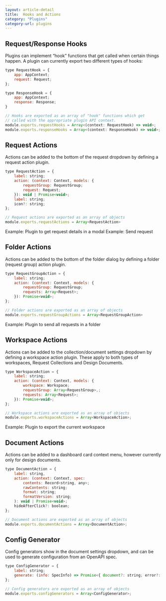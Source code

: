 ```yaml
---
layout: article-detail
title:  Hooks and Actions
category: "Plugins"
category-url: plugins
---
```


## Request/Response Hooks
Plugins can implement “hook” functions that get called when certain things happen. A plugin can currently export two different types of hooks:

```js
type RequestHook = {
    app: AppContext;
    request: Request;
};

type ResponseHook = {
    app: AppContext;
    response: Response;
}
```

```js
// Hooks are exported as an array of "hook" functions which get 
// called with the appropriate plugin API context.
module.exports.requestHooks = Array<(context: RequestHook) => void>;
module.exports.responseHooks = Array<(context: ResponseHook) => void>;
```

## Request Actions
Actions can be added to the bottom of the request dropdown by defining a request action plugin.

```js
type RequestAction = {
    label: string;
    action: (context: Context, models: { 
        requestGroup: RequestGroup;
        request: Request;
    }): void | Promise<void>;
    label: string;
    icon?: string;
};
```

```js
// Request actions are exported as an array of objects
module.exports.requestActions = Array<RequestAction>
```

Example: Plugin to get request details in a modal
Example: Send request

## Folder Actions

Actions can be added to the bottom of the folder dialog by defining a folder (request group) action plugin.

```js
type RequestGroupAction = {
    label: string;
    action: (context: Context, models: { 
        requestGroup: RequestGroup; 
        requests: Array<Request>;
    }): Promise<void>;
};
```

```js
// Folder actions are exported as an array of objects
module.exports.requestGroupActions = Array<RequestGroupAction>
```

Example: Plugin to send all requests in a folder

## Workspace Actions

Actions can be added to the collection/document settings dropdown by defining a workspace action plugin. These apply to both types of workspaces, Request Collections and Design Documents.

```js
type WorkspaceAction = {
    label: string;
    action: (context: Context, models: { 
        workspace: Workspace;
        requestGroup: Array<RequestGroup>,;
        requests: Array<Request>;
    }): Promise<void>;
};
```

```js
// Workspace actions are exported as an array of objects
module.exports.workspaceActions = Array<WorkspaceAction>;
```

Example: Plugin to export the current workspace

## Document Actions

Actions can be added to a dashboard card context menu, however currently only for design documents.

```js
type DocumentAction = {
    label: string,
    action: (context: Context, spec: 
        contents: Record<string, any>;
        rawContents: string;
        format: string;
        formatVersion: string;
    ): void | Promise<void>;
    hideAfterClick?: boolean;
};
```

```js
// Document actions are exported as an array of objects
module.exports.documentActions = Array<DocumentAction>;
```

## Config Generator

Config generators show in the document settings dropdown, and can be used to generate configuration from an OpenAPI spec.

```js
type ConfigGenerator = {
    label: string;
    generate: (info: SpecInfo) => Promise<{ document?: string; error?: string; }>;
};
```

```js
// Config generators are exported as an array of objects
module.exports.configGenerators = Array<ConfigGenerator>;
```


